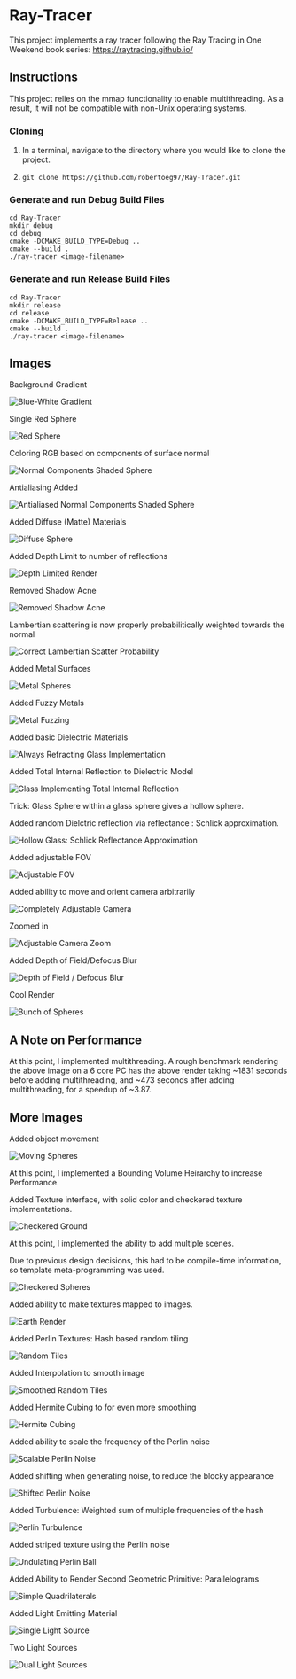 # Ray-Tracer

This project implements a ray tracer following the Ray Tracing in One Weekend book series: https://raytracing.github.io/

## Instructions

This project relies on the mmap functionality to enable multithreading. As a result, it will not be compatible with non-Unix operating systems.

### Cloning

1. In  a terminal, navigate to the directory where you would like to clone the project.

2. `git clone https://github.com/robertoeg97/Ray-Tracer.git`

### Generate and run Debug Build Files

```
cd Ray-Tracer
mkdir debug
cd debug
cmake -DCMAKE_BUILD_TYPE=Debug ..
cmake --build .
./ray-tracer <image-filename>
```

### Generate and run Release Build Files

```
cd Ray-Tracer
mkdir release
cd release
cmake -DCMAKE_BUILD_TYPE=Release ..
cmake --build .
./ray-tracer <image-filename>
```


## Images

Background Gradient

![Blue-White Gradient](/rendered_images/pngs/blue-to-white.png)


Single Red Sphere

![Red Sphere](/rendered_images/pngs/red-sphere.png)


Coloring RGB based on components of surface normal 

![Normal Components Shaded Sphere](/rendered_images/pngs/normals-sphere.png)


Antialiasing Added

![Antialiased Normal Components Shaded Sphere](/rendered_images/pngs/antialiased_colored_sphere.png)


Added Diffuse (Matte) Materials

![Diffuse Sphere](rendered_images/pngs/grey_diffuse_sphere.png)


Added Depth Limit to number of reflections

![Depth Limited Render](rendered_images/pngs/depth_limited_diffuse.png)


Removed Shadow Acne

![Removed Shadow Acne](rendered_images/pngs/no_shadow_acne.png)


Lambertian scattering is now properly probabilitically weighted towards the normal

![Correct Lambertian Scatter Probability](rendered_images/pngs/correct_lambertian.png)


Added Metal Surfaces

![Metal Spheres](rendered_images/pngs/metal_spheres.png)


Added Fuzzy Metals

![Metal Fuzzing](rendered_images/pngs/fuzzed_metal_spheres.png)


Added basic Dielectric Materials

![Always Refracting Glass Implementation](rendered_images/pngs/refracting_glass.png)


Added Total Internal Reflection to Dielectric Model

![Glass Implementing Total Internal Reflection](rendered_images/pngs/TIR_glass.png)


Trick: Glass Sphere within a glass sphere gives a hollow sphere.

Added random Dielctric reflection via reflectance : Schlick approximation.

![Hollow Glass: Schlick Reflectance Approximation](rendered_images/pngs/hollow_glass_sphere.png)


Added adjustable FOV

![Adjustable FOV](rendered_images/pngs/fov_testing.png)


Added ability to move and orient camera arbitrarily

![Completely Adjustable Camera](rendered_images/pngs/moveable_camera.png)


Zoomed in

![Adjustable Camera Zoom](rendered_images/pngs/moveable_camera_zoom.png)


Added Depth of Field/Defocus Blur

![Depth of Field / Defocus Blur](rendered_images/pngs/defocus_blur.png)


Cool Render

![Bunch of Spheres](/rendered_images/pngs/multiple_sphere_render.png)

## A Note on Performance

At this point, I implemented multithreading.
A rough benchmark rendering the above image on a 6 core PC 
has the above render taking ~1831 seconds before adding multithreading, 
and ~473 seconds after adding multithreading, 
for a speedup of ~3.87.

## More Images

Added object movement

![Moving Spheres](rendered_images/pngs/moving_spheres.png)


At this point, I implemented a Bounding Volume Heirarchy to increase Performance.

Added Texture interface, with solid color and checkered texture implementations. 

![Checkered Ground](rendered_images/pngs/spheres_on_checkered_ground.png)


At this point, I implemented the ability to add multiple scenes.

Due to previous design decisions, this had to be compile-time information, so template meta-programming was used.

![Checkered Spheres](rendered_images/pngs/checkered_spheres.png)


Added ability to make textures mapped to images.

![Earth Render](rendered_images/pngs/earth_render.png)


Added Perlin Textures: Hash based random tiling

![Random Tiles](rendered_images/pngs/perlin_spheres.png)


Added Interpolation to smooth image

![Smoothed Random Tiles](rendered_images/pngs/perlin_smoothed.png)


Added Hermite Cubing to for even more smoothing

![Hermite Cubing](rendered_images/pngs/perlin_hermite_cubing.png)


Added ability to scale the frequency of the Perlin noise

![Scalable Perlin Noise](rendered_images/pngs/perlin_scaling.png)


Added shifting when generating noise, to reduce the blocky appearance

![Shifted Perlin Noise](rendered_images/pngs/perlin-shifted.png)


Added Turbulence: Weighted sum of multiple frequencies of the hash

![Perlin Turbulence](rendered_images/pngs/perlin_turbulence.png)


Added striped texture using the Perlin noise

![Undulating Perlin Ball](rendered_images/pngs/undulating_perlin_ball.png)


Added Ability to Render Second Geometric Primitive: Parallelograms

![Simple Quadrilaterals](rendered_images/pngs/quadrilaterals.png)


Added Light Emitting Material

![Single Light Source](rendered_images/pngs/simple_quad_light.png)


Two Light Sources

![Dual Light Sources](rendered_images/pngs/simple_dual_lights.png)